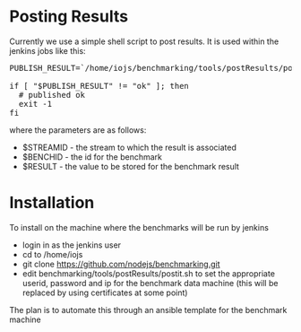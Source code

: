 # Posting Results

Currently we use a simple shell script to post results. It
is used within the jenkins jobs like this:

<PRE>
PUBLISH_RESULT=`/home/iojs/benchmarking/tools/postResults/postit.sh $STREAMID $BENCHID $RESULT`

if [ "$PUBLISH_RESULT" != "ok" ]; then
  # published ok
  exit -1
fi
</PRE>

where the parameters are as follows:

* $STREAMID   - the stream to which the result is associated
* $BENCHID    - the id for the benchmark
* $RESULT     - the value to be stored for the benchmark result


# Installation

To install on the machine where the benchmarks will be run by jenkins

* login in as the jenkins user 
* cd to /home/iojs
* git clone https://github.com/nodejs/benchmarking.git
* edit benchmarking/tools/postResults/postit.sh to set the appropriate 
  userid, password and ip for the benchmark data machine (this 
  will be replaced by using certificates at some point)

The plan is to automate this through an ansible template for the
benchmark machine 
